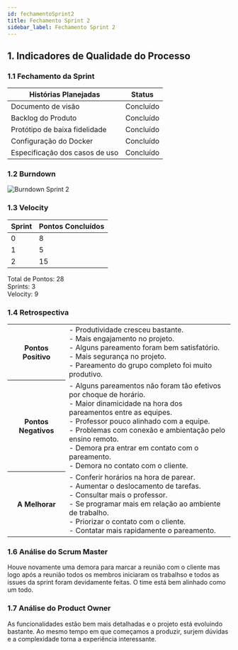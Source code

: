 ```yaml
---
id: fechamentoSprint2
title: Fechamento Sprint 2
sidebar_label: Fechamento Sprint 2
---
```


## 1. Indicadores de Qualidade do Processo

### 1.1 Fechamento da Sprint

| Histórias Planejadas | Status |
|----------------------|--------|
| Documento de visão | Concluído |
| Backlog do Produto | Concluído |
| Protótipo de baixa fidelidade | Concluído |
| Configuração do Docker| Concluído |
| Especificação dos casos de uso | Concluído |

### 1.2 Burndown

![Burndown Sprint 2](https://raw.githubusercontent.com/fga-eps-mds/2020.1-Conecta-Ensina-Wiki/master/website/static/img/burndown_sprint2.png)

### 1.3 Velocity

| Sprint | Pontos Concluídos |
|--------|-------------------|
| 0 | 8 |
| 1 | 5 |
| 2 | 15 |

Total de Pontos: 28 <br>
Sprints: 3 <br>
Velocity: 9 <br>

### 1.4 Retrospectiva

<table>
<tr>

<th> Pontos Positivo  </th>
<td>
- Produtividade cresceu bastante.<br>
- Mais engajamento no projeto.<br>
- Alguns pareamento foram bem satisfatório.<br>
- Mais segurança no projeto.<br>
- Pareamento do grupo completo foi muito produtivo.<br>
</td>
</tr>

<tr>
<th> Pontos Negativos </th>
<td>
- Alguns pareamentos não foram tão efetivos por choque de horário.<br>
- Maior dinamicidade na hora dos pareamentos entre as equipes.<br>
- Professor pouco alinhado com a equipe.<br>
- Problemas com conexão e ambientação pelo ensino remoto.<br>
- Demora pra entrar em contato com o pareamento.<br>
- Demora no contato com o cliente.<br>
</td>
</tr>

<tr>
<th> A Melhorar </th>
<td>
- Conferir horários na hora de parear.<br>
- Aumentar o deslocamento de tarefas.<br>
- Consultar mais o professor.<br>
- Se programar mais em relação ao ambiente de trabalho.<br>
- Priorizar o contato com o cliente.<br>
- Contatar mais rapidamente o pareamento.<br>
</td>
</tr>
</table>

### 1.6 Análise do Scrum Master

Houve novamente uma demora para marcar a reunião com o cliente mas logo após a reunião todos os membros iniciaram os trabalhso e todos as issues da sprint foram devidamente feitas. O time está bem alinhado como um todo.

### 1.7 Análise do Product Owner

As funcionalidades estão bem mais detalhadas e o projeto está evoluindo bastante. Ao mesmo tempo em que começamos a produzir, surjem dúvidas e a complexidade torna a experiência interessante.
